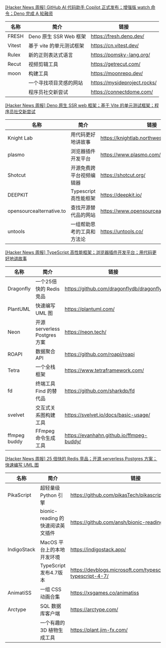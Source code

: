 [[Hacker News 周报] GitHub AI 代码助手 Copilot 正式发布；增强版 watch 命令；Deno 完成 A 轮融资](https://www.bilibili.com/video/BV1B3411u7ZG)
            <table>            <theader>
                <th>名称</th>
                <th>简介</th>
                <th>链接</th>
            </theader>            <tbody>                <tr>
                    <td>FRESH</td>
                    <td>Deno 原生 SSR Web 框架</td>
                    <td>https://fresh.deno.dev/</td>
                </tr>                <tr>
                    <td>Vitest</td>
                    <td>基于 vite 的单元测试框架</td>
                    <td>https://cn.vitest.dev/</td>
                </tr>                <tr>
                    <td>Rulex</td>
                    <td>新的正则表达式语言</td>
                    <td>https://pomsky-lang.org/</td>
                </tr>                <tr>
                    <td>Recut</td>
                    <td>视频剪辑工具</td>
                    <td>https://getrecut.com/</td>
                </tr>                <tr>
                    <td>moon</td>
                    <td>构建工具</td>
                    <td>https://moonrepo.dev/</td>
                </tr>                <tr>
                    <td></td>
                    <td>一个寻找项目灵感的网站</td>
                    <td>https://mysideproject.rocks/</td>
                </tr>                <tr>
                    <td></td>
                    <td>程序员社交新尝试</td>
                    <td>https://connectdome.com/</td>
                </tr>            </tbody>            </table>
[[Hacker News 周报] Deno 原生 SSR web 框架；基于 Vite 的单元测试框架；程序员社交新尝试](https://www.bilibili.com/video/BV1sY411T7QL)
            <table>            <theader>
                <th>名称</th>
                <th>简介</th>
                <th>链接</th>
            </theader>            <tbody>                <tr>
                    <td>Knight Lab</td>
                    <td>用代码更好地讲故事</td>
                    <td>https://knightlab.northwestern.edu/projects/</td>
                </tr>                <tr>
                    <td>plasmo</td>
                    <td>浏览器插件开发平台</td>
                    <td>https://www.plasmo.com/</td>
                </tr>                <tr>
                    <td>Shotcut</td>
                    <td>开源免费跨平台视频编辑器</td>
                    <td>https://shotcut.org/</td>
                </tr>                <tr>
                    <td>DEEPKIT</td>
                    <td>Typescript 高性能框架</td>
                    <td>https://deepkit.io/</td>
                </tr>                <tr>
                    <td>opensourcealternative.to</td>
                    <td>查找开源替代品的网站</td>
                    <td>https://www.opensourcealternative.to/</td>
                </tr>                <tr>
                    <td>untools</td>
                    <td>一组帮助思考的工具和方法论</td>
                    <td>https://untools.co/</td>
                </tr>            </tbody>            </table>
[[Hacker News 周报] TypeScript 高性能框架；浏览器插件开发平台；用代码更好地讲故事](https://www.bilibili.com/video/BV1rS4y1i72U)
            <table>            <theader>
                <th>名称</th>
                <th>简介</th>
                <th>链接</th>
            </theader>            <tbody>                <tr>
                    <td>Dragonfly</td>
                    <td>一个25倍快的 Redis 竞品</td>
                    <td>https://github.com/dragonflydb/dragonfly</td>
                </tr>                <tr>
                    <td>PlantUML</td>
                    <td>快速编写 UML 图</td>
                    <td>https://plantuml.com/</td>
                </tr>                <tr>
                    <td>Neon</td>
                    <td>开源 serverless Postgres 方案</td>
                    <td>https://neon.tech/</td>
                </tr>                <tr>
                    <td>ROAPI</td>
                    <td>数据聚合 API</td>
                    <td>https://github.com/roapi/roapi</td>
                </tr>                <tr>
                    <td>Tetra</td>
                    <td>一个全栈框架</td>
                    <td>https://www.tetraframework.com/</td>
                </tr>                <tr>
                    <td>fd</td>
                    <td>终端工具 Find 的替代品</td>
                    <td>https://github.com/sharkdp/fd</td>
                </tr>                <tr>
                    <td>svelvet</td>
                    <td>交互式关系图构建工具</td>
                    <td>https://svelvet.io/docs/basic-usage/</td>
                </tr>                <tr>
                    <td>ffmpeg buddy</td>
                    <td>FFmpeg 命令生成工具</td>
                    <td>https://evanhahn.github.io/ffmpeg-buddy/</td>
                </tr>            </tbody>            </table>
[[Hacker News 周报] 25 倍快的 Redis 竞品；开源 serverless Postgres 方案；快速编写 UML 图](https://www.bilibili.com/video/BV1L34y1L7zK)
            <table>            <theader>
                <th>名称</th>
                <th>简介</th>
                <th>链接</th>
            </theader>            <tbody>                <tr>
                    <td>PikaScript</td>
                    <td>超轻量级 Python 引擎</td>
                    <td>https://github.com/pikasTech/pikascript</td>
                </tr>                <tr>
                    <td></td>
                    <td>bionic-reading 的快速阅读英文插件</td>
                    <td>https://github.com/ansh/bionic-reading</td>
                </tr>                <tr>
                    <td>IndigoStack</td>
                    <td>MacOS 平台上的本地开发环境</td>
                    <td>https://indigostack.app/</td>
                </tr>                <tr>
                    <td></td>
                    <td>TypeScript 发布4.7版本</td>
                    <td>https://devblogs.microsoft.com/typescript/announcing-typescript-4-7/</td>
                </tr>                <tr>
                    <td>AnimatiSS</td>
                    <td>一组 CSS 动画合集</td>
                    <td>https://xsgames.co/animatiss</td>
                </tr>                <tr>
                    <td>Arctype</td>
                    <td>SQL 数据库客户端</td>
                    <td>https://arctype.com/</td>
                </tr>                <tr>
                    <td></td>
                    <td>一个有趣的3D 植物生成工具</td>
                    <td>https://plant.jim-fx.com/</td>
                </tr>            </tbody>            </table>
